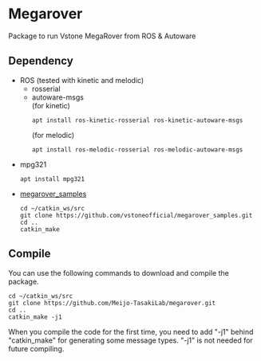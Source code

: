 # Megarover

Package to run Vstone MegaRover from ROS & Autoware

## Dependency

- ROS (tested with kinetic and melodic)
	* rosserial  
	* autoware-msgs  
        (for kinetic)  
        ```
        apt install ros-kinetic-rosserial ros-kinetic-autoware-msgs
        ```  
        (for melodic)  
        ```
        apt install ros-melodic-rosserial ros-melodic-autoware-msgs
        ```  
- mpg321  
    ```
    apt install mpg321
    ```  
- [megarover_samples](https://github.com/vstoneofficial/megarover_samples.git)
    ```
    cd ~/catkin_ws/src  
    git clone https://github.com/vstoneofficial/megarover_samples.git  
    cd ..  
    catkin_make  
    ```  

## Compile

You can use the following commands to download and compile the package.

```
cd ~/catkin_ws/src
git clone https://github.com/Meijo-TasakiLab/megarover.git
cd ..
catkin_make -j1
```

When you compile the code for the first time, you need to add "-j1" behind "catkin_make" for generating some message types. "-j1" is not needed for future compiling.
